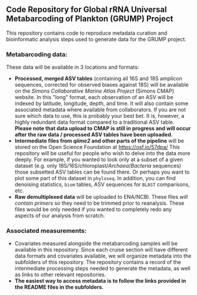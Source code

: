 ## Code Repository for Global rRNA Universal Metabarcoding of Plankton (GRUMP) Project

This repository contains code to reproduce metadata curation and bioinformatic analysis steps used to generate data for the GRUMP project. 

### Metabarcoding data: 

These data will be available in 3 locations and formats:

- **Processed, merged ASV tables** (containing all 16S and 18S amplicon sequences, corrected for observed biases against 18S) will be available on the *Simons Collaborative Marine Atlas Project* (Simons CMAP) website. In this "long" format, each observation of an ASV will be indexed by latitude, longitude, depth, and time. It will also contain some associated metadata where available from collaborators. If you are not sure which data to use, this is probably your best bet. It is, however, a highly redundant data format compared to a traditional ASV table. **Please note that data upload to CMAP is still in progress and will occur after the raw data / processed ASV tables have been uploaded.**
- **Intermediate files from *qiime2* and other parts of the pipeline** will be stored on the Open Science Foundation at https://osf.io/57dpa/ This repository will be useful for people who wish to delve into the data more deeply. For example, if you wanted to look only at a subset of a given dataset (e.g. only 18S/16S/chloroplast/*Archaea*/*Bacteria* sequences) those subsetted ASV tables can be found there. Or perhaps you want to plot some part of this dataset in `phyloseq`. In addition, you can find denoising statistics, `biom` tables, ASV sequences for `BLAST` comparisons, etc.
- **Raw demultiplexed data** will be uploaded to ENA/NCBI. These files *will contain primers* so they need to be trimmed prior to reanalysis. These files would be only needed if you wanted to completely redo any aspects of our analysis from scratch.

### Associated measurements:

- Covariates measured alongside the metabarcoding samples will be available in this repository. Since each cruise section will have different data formats and covariates available, we will organize metadata into the subfolders of this repository. The repository contains a record of the intermediate processing steps needed to generate the metadata, as well as links to other relevant repositories.
- **The easiest way to access metadata is to follow the links provided in the README files in the subfolders.**

